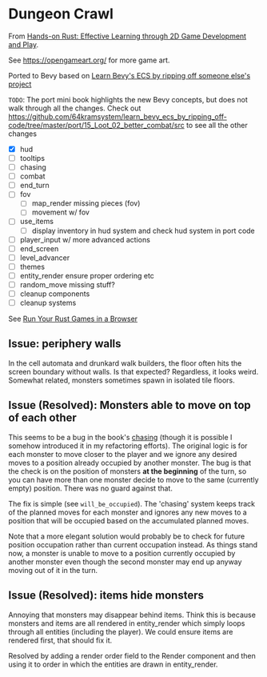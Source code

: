 # Dungeon Crawl

From [Hands-on Rust: Effective Learning through 2D Game Development and Play](https://pragprog.com/titles/hwrust/hands-on-rust/).

See https://opengameart.org/ for more game art.

Ported to Bevy based on [Learn Bevy's ECS by ripping off someone else's project](https://saveriomiroddi.github.io/learn_bevy_ecs_by_ripping_off/introduction.html)

`TODO`: The port mini book highlights the new Bevy concepts, but does not walk through all the changes. Check out https://github.com/64kramsystem/learn_bevy_ecs_by_ripping_off-code/tree/master/port/15_Loot_02_better_combat/src to see all the other changes

- [x] hud
- [ ] tooltips
- [ ] chasing
- [ ] combat
- [ ] end_turn
- [ ] fov
  - [ ] map_render missing pieces (fov)
  - [ ] movement w/ fov
- [ ] use_items
  - [ ] display inventory in hud system and check hud system in port code
- [ ] player_input w/ more advanced actions
- [ ] end_screen
- [ ] level_advancer
- [ ] themes
- [ ] entity_render ensure proper ordering etc
- [ ] random_move missing stuff?
- [ ] cleanup components
- [ ] cleanup systems

See [Run Your Rust Games in a Browser](https://hands-on-rust.com/2021/11/06/run-your-rust-games-in-a-browser-hands-on-rust-bonus-content/)

## Issue: periphery walls

In the cell automata and drunkard walk builders, the floor often hits the screen boundary without walls. Is that expected? Regardless, it looks weird.
Somewhat related, monsters sometimes spawn in isolated tile floors.

## Issue (Resolved): Monsters able to move on top of each other

This seems to be a bug in the book's [chasing](./src/systems/chasing.rs) (though it is possible I somehow introduced it in my refactoring efforts). The original logic is for each monster to move closer to the player and we ignore any desired moves to a position already occupied by another monster. The bug is that the check is on the position of monsters **at the beginning** of the turn, so you can have more than one monster decide to move to the same (currently empty) position. There was no guard against that.

The fix is simple (see `will_be_occupied`). The 'chasing' system keeps track of the planned moves for each monster and ignores any new moves to a position that will be occupied based on the accumulated planned moves.

Note that a more elegant solution would probably be to check for future position occupation rather than current occupation instead. As things stand now, a monster is unable to move to a position currently occupied by another monster even though the second monster may end up anyway moving out of it in the turn.

## Issue (Resolved): items hide monsters

Annoying that monsters may disappear behind items. Think this is because monsters and items are all rendered in entity_render which simply loops through all entities (including the player). We could ensure items are rendered first, that should fix it.

Resolved by adding a render order field to the Render component and then using it to order in which the entities are drawn in entity_render.
